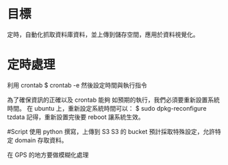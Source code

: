 # 目標
定時，自動化抓取資料庫資料，並上傳到儲存空間，應用於資料視覺化。

# 定時處理
利用 crontab
$ crontab -e
然後設定時間與執行指令

為了確保資訊的正確以及 crontab 能夠
如預期的執行，我們必須要重新設置系統時間。
在 ubuntu 上，重新設定系統時間可以：
$ sudo dpkg-reconfigure tzdata
記得，重新設置完後要 reboot 讓系統生效。

#Script
使用 python 撰寫，上傳到 S3
S3 的 bucket 預計採取特殊設定，允許特定 domain 存取資料。

在 GPS 的地方要做模糊化處理
